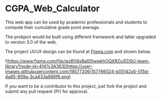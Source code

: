 # CGPA_Web_Calculator

This web app can be used by academic professionals and students to compute their cumulative grade point average.

The probject would be built using different framework and latter upgraded to version 3.0 of the web.

The project UI/UX design can be found at [Figma.com](https://www.figma.com/file/wzB1i6sBaI00wwkhOQXRZx/EDSU-team-library?node-id=414%3A363) and shown below.

![https://www.figma.com/file/wzB1i6sBaI00wwkhOQXRZx/EDSU-team-library?node-id=414%3A363](https://user-images.githubusercontent.com/19577206/157766024-b05142a5-515d-4a85-859a-3ca433a666f6.png)

If you want to be a contributor to this project, just fork the project and submit any pull request (Pr) for approval.
